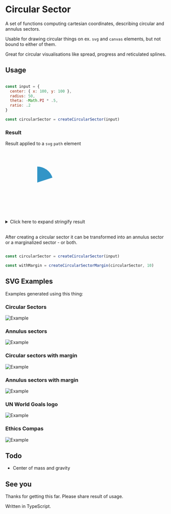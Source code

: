 # Circular Sector

A set of functions computing cartesian coordinates, describing circular and annulus sectors.

Usable for drawing circular things on ex. `svg` and `canvas` elements, but not bound to either of them.

Great for circular visualisations like spread, progress and reticulated splines. 

## Usage

```javascript

const input = {
  center: { x: 100, y: 100 },
  radius: 50, 
  theta: -Math.PI * .5, 
  ratio: .2
}

const circularSector = createCircularSector(input)

```

### Result

Result applied to a `svg` `path` element

<svg  xmlns="http://www.w3.org/2000/svg" width="200" height="200"><path d="M 100 50 A 50 50 0 0 1 147.55282581475768 84.54915028125264 L 100 100 Z" stroke="none" fill="rgb(0, 124, 187, .8)" data-cx="114.69463130731182" data-cy="79.77457514062631" data-d="M 100 50 A 50 50 0 1 1 147.55282581475768 84.54915028125264 L 100 100 Z"></path></svg>


<details>
 <summary>Click here to expand stringify result</summary>

```json
{
  "source": {
    "center": {
      "x": 100,
      "y": 100
    },
    "radius": 50,
    "theta": -1.5707963267948966,
    "ratio": 0.2
  },
  "ratio": 0.2,
  "radius": 50,
  "center": {
    "x": 100,
    "y": 100
  },
  "angles": {
    "start": -1.5707963267948966,
    "mid": -0.9424777960769379,
    "end": -0.3141592653589793
  },
  "anchors": {
    "outer": {
      "start": {
        "x": 147.55282581475768,
        "y": 84.54915028125264
      },
      "mid": {
        "x": 129.38926261462365,
        "y": 59.54915028125263
      },
      "end": {
        "x": 100,
        "y": 50
      }
    },
    "middle": {
      "start": {
        "x": 123.77641290737884,
        "y": 92.27457514062631
      },
      "mid": {
        "x": 114.69463130731182,
        "y": 79.77457514062631
      },
      "end": {
        "x": 100,
        "y": 75
      }
    },
    "inner": {
      "start": {
        "x": 100,
        "y": 100
      },
      "mid": {
        "x": 100,
        "y": 100
      },
      "end": {
        "x": 100,
        "y": 100
      }
    }
  }
}

```
</details>
<br />

After creating a circular sector it can be transformed into an annulus sector or a marginalized sector - or both.

```javascript

const circularSector = createCircularSector(input)

const withMargin = createCircularSectorMargin(circularSector, 10)


```



## SVG Examples 

Examples generated using this thing:

### Circular Sectors 

![Example](./examples/circular-sectors.svg)

### Annulus sectors

![Example](./examples/annulus-sectors.svg)


### Circular sectors with margin

![Example](./examples/circular-sectors-with-margin.svg)


### Annulus sectors with margin

![Example](./examples/annulus-sectors-with-margin.svg)

### UN World Goals logo

![Example](./examples/un-world-goals.svg)


### Ethics Compas

![Example](./examples/ethics-compas.svg) 

## Todo

  - Center of mass and gravity

## See you

Thanks for getting this far. Please share result of usage.

Written in TypeScript.
